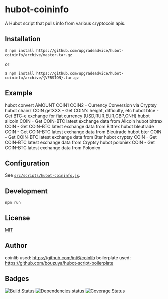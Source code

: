 # hubot-coininfo

A Hubot script that pulls info from various cryptocoin apis.

## Installation

    $ npm install https://github.com/upgradeadvice/hubot-coininfo/archive/master.tar.gz

or

    $ npm install https://github.com/upgradeadvice/hubot-coininfo/archive/{VERSION}.tar.gz

## Example

hubot convert AMOUNT COIN1 COIN2 - Currency Conversion via Cryptsy
hubot chainz COIN getXXX - Get COIN's height, difficulty, etc
hubot btce - Get BTC-e exchange for fiat currency (USD,RUR,EUR,GBP,CNH)
hubot allcoin COIN - Get COIN-BTC latest exchange data from Allcoin
hubot bittrex COIN - Get COIN-BTC latest exchange data from Bittrex
hubot bleutrade COIN - Get COIN-BTC latest exchange data from Bleutrade
hubot bter COIN - Get COIN-BTC latest exchange data from Bter
hubot cryptsy COIN - Get COIN-BTC latest exchange data from Cryptsy
hubot poloniex COIN - Get COIN-BTC latest exchange data from Poloniex

## Configuration

See [`src/scripts/hubot-coininfo.js`](src/scripts/hubot-coininfo.js).

## Development

`npm run`

## License

[MIT](LICENSE)

## Author


coinlib used:
https://github.com/int6/coinlib
boilerplate used:
https://github.com/bouzuya/hubot-script-boilerplate


## Badges

[![Build Status][travis-badge]][travis]
[![Dependencies status][david-dm-badge]][david-dm]
[![Coverage Status][coveralls-badge]][coveralls]

[travis]: https://travis-ci.org/upgradeadvice/hubot-coininfo
[travis-badge]: https://travis-ci.org/upgradeadvice/hubot-coininfo.svg?branch=master
[david-dm]: https://david-dm.org/upgradeadvice/hubot-coininfo
[david-dm-badge]: https://david-dm.org/upgradeadvice/hubot-coininfo.png
[coveralls]: https://coveralls.io/r/upgradeadvice/hubot-coininfo
[coveralls-badge]: https://img.shields.io/coveralls/upgradeadvice/hubot-coininfo.svg
[user]: https://github.com/upgradeadvice
